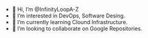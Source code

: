 - 👋 Hi, I’m @InfinityLoopA-Z
- 👀 I’m interested in DevOps, Software Desing.
- 🌱 I’m currently learning Clound Infrastructure.
- 💞️ I’m looking to collaborate on Google Repositories.

<!---
InfinityLoopA-Z/InfinityLoopA-Z is a ✨ special ✨ repository because its `README.md` (this file) appears on your GitHub profile.
You can click the Preview link to take a look at your changes.
--->
